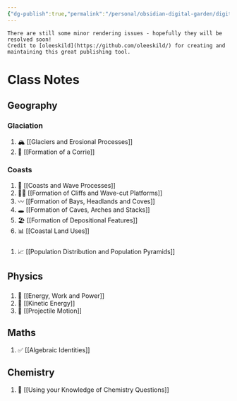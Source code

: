 ```yaml
---
{"dg-publish":true,"permalink":"/personal/obsidian-digital-garden/digital-garden-homepage/","tags":"gardenEntry"}
---
```


```ad-warning
There are still some minor rendering issues - hopefully they will be resolved soon!
Credit to [oleeskild](https://github.com/oleeskild/) for creating and maintaining this great publishing tool.
```

# Class Notes
## Geography

<div class="transclusion internal-embed is-loaded"><div class="markdown-embed">

<div class="markdown-embed-title">



</div>



### Glaciation
1. 🏔️ [[Glaciers and Erosional Processes]]
2. 💺 [[Formation of a Corrie]]

### Coasts
1. 🌊 [[Coasts and Wave Processes]]
2. 🧗‍♀️ [[Formation of Cliffs and Wave-cut Platforms]]
3. 〰️ [[Formation of Bays, Headlands and Coves]]
4. 🕳️ [[Formation of Caves, Arches and Stacks]]
5. 🏖️ [[Formation of Depositional Features]]
6. 📊 [[Coastal Land Uses]]


</div></div>



<div class="transclusion internal-embed is-loaded"><div class="markdown-embed">

<div class="markdown-embed-title">

 ###


</div>



1. 📈 [[Population Distribution and Population Pyramids]]


</div></div>


## Physics

<div class="transclusion internal-embed is-loaded"><div class="markdown-embed">

<div class="markdown-embed-title">

 ###


</div>



1. 💪 [[Energy, Work and Power]]
2. 💨 [[Kinetic Energy]]
3. 🏹 [[Projectile Motion]]


</div></div>


## Maths

<div class="transclusion internal-embed is-loaded"><div class="markdown-embed">

<div class="markdown-embed-title">



</div>



1. ✅ [[Algebraic Identities]]


</div></div>



## Chemistry

<div class="transclusion internal-embed is-loaded"><div class="markdown-embed">

<div class="markdown-embed-title">



</div>



1. 🧪 [[Using your Knowledge of Chemistry Questions]]


</div></div>

